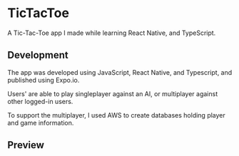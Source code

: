 # TicTacToe
A Tic-Tac-Toe app I made while learning React Native, and TypeScript.

## Development
The app was developed using JavaScript, React Native, and Typescript, and published using Expo.io.

Users' are able to play singleplayer against an AI, or multiplayer against other logged-in users.

To support the multiplayer, I used AWS to create databases holding player and game information.

## Preview
